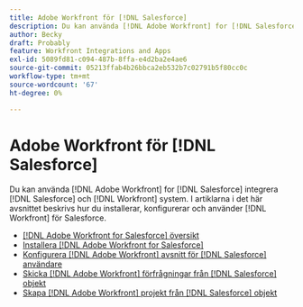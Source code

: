 ```yaml
---
title: Adobe Workfront för [!DNL Salesforce]
description: Du kan använda [!DNL Adobe Workfront] for [!DNL Salesforce] integrera [!DNL Salesforce] och [!DNL Workfront] system. I artiklarna i det här avsnittet beskrivs hur du installerar, konfigurerar och använder [!DNL Workfront] för Salesforce.
author: Becky
draft: Probably
feature: Workfront Integrations and Apps
exl-id: 5089fd81-c094-487b-8ffa-e4d2ba2e4ae6
source-git-commit: 05213ffab4b26bbca2eb532b7c02791b5f80cc0c
workflow-type: tm+mt
source-wordcount: '67'
ht-degree: 0%

---
```


# Adobe Workfront för [!DNL Salesforce]

Du kan använda [!DNL Adobe Workfront] for [!DNL Salesforce] integrera [!DNL Salesforce] och [!DNL Workfront] system. I artiklarna i det här avsnittet beskrivs hur du installerar, konfigurerar och använder [!DNL Workfront] för Salesforce.

* [[!DNL Adobe Workfront for Salesforce] översikt](../../workfront-integrations-and-apps/using-workfront-with-salesforce/workfront-for-salesforce-overview.md)
* [Installera [!DNL Adobe Workfront for Salesforce]](../../workfront-integrations-and-apps/using-workfront-with-salesforce/install-workfront-for-salesforce.md)
* [Konfigurera [!DNL Adobe Workfront] avsnitt för [!DNL Salesforce] användare](../../workfront-integrations-and-apps/using-workfront-with-salesforce/configure-wf-section-for-salesforce-users.md)
* [Skicka [!DNL Adobe Workfront] förfrågningar från [!DNL Salesforce] objekt](../../workfront-integrations-and-apps/using-workfront-with-salesforce/submit-workfront-requests-from-salesforce-objects.md)
* [Skapa [!DNL Adobe Workfront] projekt från [!DNL Salesforce] objekt](../../workfront-integrations-and-apps/using-workfront-with-salesforce/create-wf-projects-from-salesforce-objects.md)
